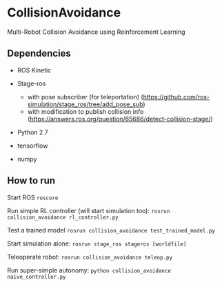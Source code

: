 # CollisionAvoidance
Multi-Robot Collision Avoidance using Reinforcement Learning

## Dependencies
- ROS Kinetic

- Stage-ros 
    - with pose subscriber (for teleportation) (https://github.com/ros-simulation/stage_ros/tree/add_pose_sub)
    - with modification to publish collision info (https://answers.ros.org/question/65686/detect-collision-stage/)

- Python 2.7

- tensorflow

- numpy

## How to run
Start ROS `roscore`

Run simple RL controller (will start simulation too): `rosrun collision_avoidance rl_controller.py`

Test a trained model `rosrun collision_avoidance test_trained_model.py`

Start simulation alone: `rosrun stage_ros stageros [worldfile]`

Teleoperate robot: `rosrun collision_avoidance teleop.py`

Run super-simple autonomy: `python collision_avoidance naive_controller.py`
